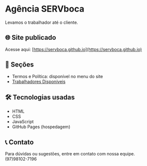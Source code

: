 # Agência SERVboca

Levamos o trabalhador até o cliente.

## 🌐 Site publicado

Acesse aqui: [https://servboca.github.io](https://servboca.github.io)

## 🔗 Seções

- Termos e Política: disponível no menu do site
- [Trabalhadores Disponíveis](https://servboca.github.io/trabalhadores.html)

## 🛠️ Tecnologias usadas

- HTML
- CSS
- JavaScript
- GitHub Pages (hospedagem)

## 📞 Contato

Para dúvidas ou sugestões, entre em contato com nossa equipe.
(97)98102-7196
